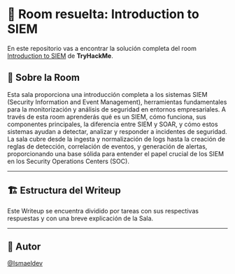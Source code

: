 # 🚪 Room resuelta: Introduction to SIEM
En este repositorio vas a encontrar la solución completa del room [Introduction to SIEM](https://tryhackme.com/room/introtosiem) de **TryHackMe**.

## 📝 Sobre la Room
Esta sala proporciona una introducción completa a los sistemas SIEM (Security Information and Event Management), herramientas fundamentales para la monitorización y análisis de seguridad en entornos empresariales. A través de esta room aprenderás qué es un SIEM, cómo funciona, sus componentes principales, la diferencia entre SIEM y SOAR, y cómo estos sistemas ayudan a detectar, analizar y responder a incidentes de seguridad. La sala cubre desde la ingesta y normalización de logs hasta la creación de reglas de detección, correlación de eventos, y generación de alertas, proporcionando una base sólida para entender el papel crucial de los SIEM en los Security Operations Centers (SOC).

---

## 🏗️ Estructura del Writeup
Este Writeup se encuentra dividido por tareas con sus respectivas respuestas y con una breve explicación de la Sala.

---

## 🥷 Autor
[@Ismaeldev](https://www.ismaeldev.com/)